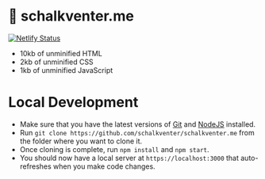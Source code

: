 # 🧑 schalkventer.me

[![Netlify Status](https://api.netlify.com/api/v1/badges/093cc4eb-4fa4-49bc-a32c-ccc53a303cee/deploy-status)](https://app.netlify.com/sites/schalkventer/deploys)

- 10kb of unminified HTML
- 2kb of unminified CSS
- 1kb of unminified JavaScript

# Local Development

- Make sure that you have the latest versions of [Git](https://git-scm.com/) and [NodeJS](https://nodejs.org/) installed.
- Run `git clone https://github.com/schalkventer/schalkventer.me` from the folder where you want to clone it.
- Once cloning is complete, run `npm install` and `npm start`.
- You should now have a local server at `https://localhost:3000` that auto-refreshes when you make code changes.
